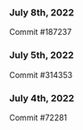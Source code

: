 ### July 8th, 2022

Commit #187237

### July 5th, 2022

Commit #314353


### July 4th, 2022

Commit #72281
